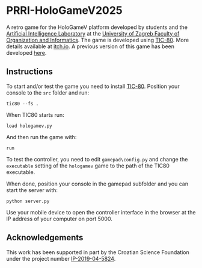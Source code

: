 # PRRI-HoloGameV2025

A retro game for the HoloGameV platform developed by students and the [Artificial Intelligence Laboratory](https://ai.foi.hr/) at the [University of Zagreb Faculty of Organization and Informatics](https://www.foi.unizg.hr/). The game is developed using [TIC-80](https://tic80.com/). More details available at [itch.io](https://ailab-foi.itch.io/prri-hologamev2025). A previous version of this game has been developed [here](https://github.com/AILab-FOI/PRRI-HoloGameV2024/tree/main).

## Instructions

To start and/or test the game you need to install [TIC-80](https://tic80.com/). Position your console to the `src` folder and run:

```
tic80 --fs .
```

When TIC80 starts run:

```
load hologamev.py
```

And then run the game with:

```
run
```

To test the controller, you need to edit `gamepad\config.py` and change the `executable` setting of the `hologamev` game to the path of the TIC80 executable.

When done, position your console in the gamepad subfolder and you can start the server with:

```
python server.py
```

Use your mobile device to open the controller interface in the browser at the IP address of your computer on port 5000.

## Acknowledgements

This work has been supported in part by the Croatian Science Foundation under the project number [IP-2019-04-5824](http://dragon.foi.hr:8888/ohai4games).

